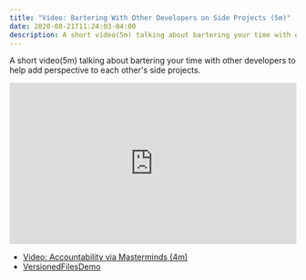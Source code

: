 ```yaml
---
title: "Video: Bartering With Other Developers on Side Projects (5m)"
date: 2020-08-21T11:24:03-04:00
description: A short video(5m) talking about bartering your time with other developers to help add perspective to each other's side projects.
---
```


A short video(5m) talking about bartering your time with other developers to help add perspective to each other's side projects.

<div style="padding:56.25% 0 0 0;position:relative;"><iframe src="https://player.vimeo.com/video/450149497" style="position:absolute;top:0;left:0;width:100%;height:100%;" frameborder="0" allow="autoplay; fullscreen" allowfullscreen></iframe></div>

<script src="https://player.vimeo.com/api/player.js"></script>

* [Video: Accountability via Masterminds (4m)](/posts/2020/5/video-accountability-via-masterminds/)
* [VersionedFilesDemo](https://github.com/zorn/VersionedFilesDemo)